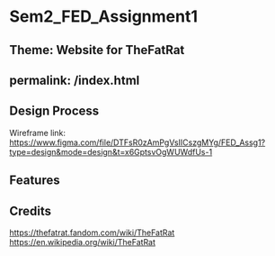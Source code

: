 # Sem2_FED_Assignment1

Theme: Website for TheFatRat
---
permalink: /index.html
---
## Design Process
Wireframe link: https://www.figma.com/file/DTFsR0zAmPgVsIICszgMYg/FED_Assg1?type=design&mode=design&t=x6GptsvOgWUWdfUs-1

## Features

## Credits
https://thefatrat.fandom.com/wiki/TheFatRat
https://en.wikipedia.org/wiki/TheFatRat